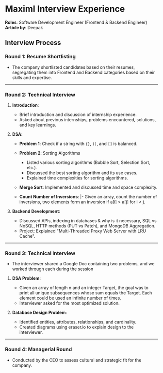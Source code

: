 # Maximl Interview Experience

**Roles**: Software Development Engineer (Frontend & Backend Engineer)<br/>
**Article by**: Deepak

## Interview Process

### Round 1: Resume Shortlisting

- The company shortlisted candidates based on their resumes, segregating them into Frontend and Backend categories based on their skills and expertise.

---

### Round 2: Technical Interview

1. **Introduction**:
   - Brief introduction and discussion of internship experience.
   - Asked about previous internships, problems encountered, solutions, and key learnings.

2. **DSA**:
   - **Problem 1**: Check if a string with `{}`, `()`, and `[]` is balanced.
     
   - **Problem 2**: Sorting Algorithms
     - Listed various sorting algorithms (Bubble Sort, Selection Sort, etc.).
     - Discussed the best sorting algorithm and its use cases.
     - Explained time complexities for sorting algorithms.

   - **Merge Sort**: Implemented and discussed time and space complexity.
     
   - **Count Number of Inversions**: 
    |- Given an array, count the number of inversions, two elements form an inversion if a[i] > a[j] for i < j.

3. **Backend Development**:
   - Discussed APIs, indexing in databases & why is it necessary, SQL vs NoSQL, HTTP methods (PUT vs Patch), and MongoDB Aggregation.
   - Project: Explained "Multi-Threaded Proxy Web Server with LRU Cache".

---

### Round 3: Technical Interview

- The interviewer shared a Google Doc containing two problems, and we worked through each during the session

1. **DSA Problem**:
   - Given an array of length n and an integer Target, the goal was to print all unique subsequences whose sum equals the Target. Each element could be used an infinite number of times.
   -  Interviewer asked for the most optimized solution.

2. **Database Design Problem**:
   - Identified entities, attributes, relationships, and cardinality.
   - Created diagrams using eraser.io to explain design to the interviewer.

---

### Round 4: Managerial Round

- Conducted by the CEO to assess cultural and strategic fit for the company.
